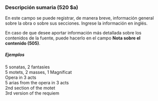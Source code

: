 ### **Descripción sumaria (520 $a)**

En este campo se puede registrar, de manera breve, información general sobre la obra o sobre sus secciones. Ingrese la información en inglés.

En caso de que desee aportar información más detallada sobre los contenidos de la fuente, puede hacerlo en el campo **Nota sobre el contenido (505)**.

##### Ejemplos  
5 sonatas, 2 fantasies  
5 motets, 2 masses, 1 Magnificat   
Opera in 3 acts   
5 arias from the opera in 3 acts   
2nd section of the motet   
3rd version of the requiem